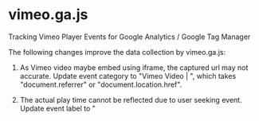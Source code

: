 # vimeo.ga.js

Tracking Vimeo Player Events for Google Analytics / Google Tag Manager

The following changes improve the data collection by vimeo.ga.js:
1) As Vimeo video maybe embed using iframe, the captured url may not accurate.
Update event category to "Vimeo Video | <url>", which <url> takes "document.referrer" or "document.location.href".

2) The actual play time cannot be reflected due to user seeking event.
Update event label to "<title> | <id> | <duration>", which <duration> captures the actual play time. 

3) The event capture time is missing in different events.
Add event value to play, ended, emailcapture and timeupdate events, which the event value is the played seconds of the video.

4) Pause event is missing.
Capture pause event when user pause the video.

5) The last play time is missing when user leaves the video page.
"onbeforeunload" event added to capture last play time.
